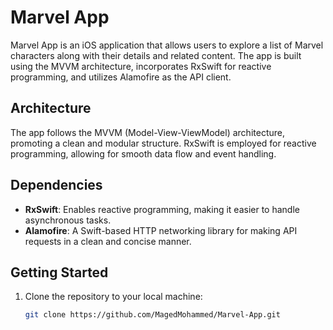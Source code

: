 # Marvel App

Marvel App is an iOS application that allows users to explore a list of Marvel characters along with their details and related content. The app is built using the MVVM architecture, incorporates RxSwift for reactive programming, and utilizes Alamofire as the API client.

## Architecture

The app follows the MVVM (Model-View-ViewModel) architecture, promoting a clean and modular structure. RxSwift is employed for reactive programming, allowing for smooth data flow and event handling.

## Dependencies

- **RxSwift**: Enables reactive programming, making it easier to handle asynchronous tasks.
- **Alamofire**: A Swift-based HTTP networking library for making API requests in a clean and concise manner.

## Getting Started

1. Clone the repository to your local machine:

   ```bash
   git clone https://github.com/MagedMohammed/Marvel-App.git
